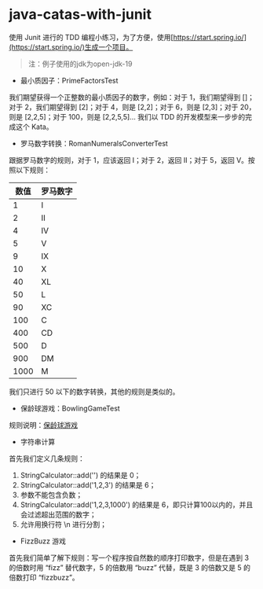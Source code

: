 # java-catas-with-junit
使用 Junit 进行的 TDD 编程小练习，为了方便，使用[https://start.spring.io/](https://start.spring.io/)生成一个项目。

>注：例子使用的jdk为open-jdk-19

- 最小质因子：PrimeFactorsTest
  
我们期望获得一个正整数的最小质因子的数字，例如：对于 1，我们期望得到 []；对于 2，我们期望得到 [2]；对于 4，则是 [2,2]；对于 6，则是 [2,3]；对于 20，则是 [2,2,5]；对于 100，则是 [2,2,5,5]... 我们以 TDD 的开发模型来一步步的完成这个 Kata。

- 罗马数字转换：RomanNumeralsConverterTest

跟据罗马数字的规则，对于 1，应该返回 I；对于 2，返回 II；对于 5，返回 V。按照以下规则：

| 数值   | 罗马数字 |
|------|------|
| 1    | I    |
| 2    | II   |
| 4    | IV   |
| 5    | V    |
| 9    | IX   |
| 10   | X    |
| 40   | XL   |
| 50   | L    |
| 90   | XC   |
| 100  | C    |
| 400  | CD   |
| 500  | D    |
| 900  | DM   |
| 1000 | M    |

我们只进行 50 以下的数字转换，其他的规则是类似的。

- 保龄球游戏：BowlingGameTest

规则说明：[保龄球游戏](https://baike.baidu.com/item/%E4%BF%9D%E9%BE%84%E7%90%83/68096#2_2)

- 字符串计算
  
首先我们定义几条规则：

1. StringCalculator::add('') 的结果是 0；
2. StringCalculator::add('1,2,3') 的结果是 6；
3. 参数不能包含负数；
4. StringCalculator::add('1,2,3,1000') 的结果是 6，即只计算100以内的，并且会过滤超出范围的数字；
5. 允许用换行符 \n 进行分割；

- FizzBuzz 游戏

首先我们简单了解下规则：写一个程序按自然数的顺序打印数字，但是在遇到 3 的倍数时用 “fizz” 替代数字，5 的倍数用 “buzz” 代替，既是 3 的倍数又是 5 的倍数打印 “fizzbuzz”。

